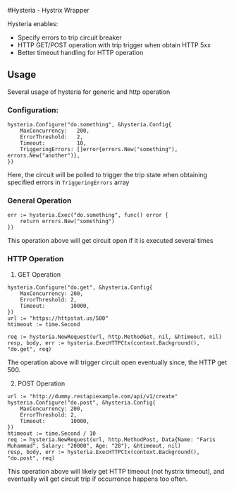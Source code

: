 #Hysteria - Hystrix Wrapper

Hysteria enables:
- Specify errors to trip circuit breaker
- HTTP GET/POST operation with trip trigger when obtain HTTP 5xx
- Better timeout handling for HTTP operation


## Usage

Several usage of hysteria for generic and http operation

### Configuration:

```aidl
hysteria.Configure("do.something", &hysteria.Config{
    MaxConcurrency:   200,
    ErrorThreshold:   2,
    Timeout:          10,
    TriggeringErrors: []error{errors.New("something"), errors.New("another")},
})
```

Here, the circuit will be polled to trigger the trip state when obtaining specified errors in `TriggeringErrors` array

### General Operation

```aidl
err := hysteria.Exec("do.something", func() error {
    return errors.New("something")
})
```

This operation above will get circuit open if it is executed several times 

### HTTP Operation

1. GET Operation

```aidl
hysteria.Configure("do.get", &hysteria.Config{
    MaxConcurrency: 200,
    ErrorThreshold: 2,
    Timeout:        10000,
})
url := "https://httpstat.us/500"
htimeout := time.Second

req := hysteria.NewRequest(url, http.MethodGet, nil, &htimeout, nil)
resp, body, err := hysteria.ExecHTTPCtx(context.Background(), "do.get", req)
```

The operation above will trigger circuit open eventually since, the HTTP get 500.

2. POST Operation

```aidl
url := "http://dummy.restapiexample.com/api/v1/create"
hysteria.Configure("do.post", &hysteria.Config{
    MaxConcurrency: 200,
    ErrorThreshold: 2,
    Timeout:        10000,
})
htimeout := time.Second / 10
req := hysteria.NewRequest(url, http.MethodPost, Data{Name: "Faris Muhammad", Salary: "20000", Age: "28"}, &htimeout, nil)
resp, body, err := hysteria.ExecHTTPCtx(context.Background(), "do.post", req)
```

This operation above will likely get HTTP timeout (not hystrix timeout), and eventually will get circuit trip if occurrence happens too often.